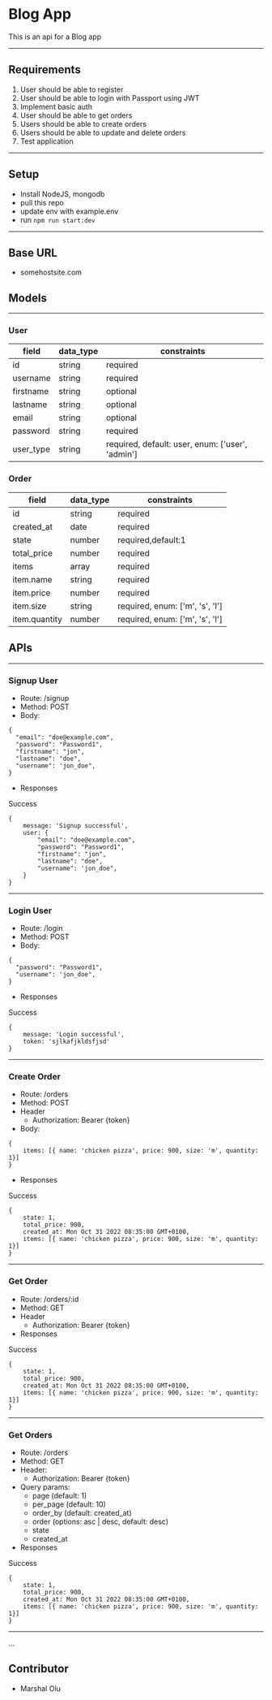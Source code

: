 # Blog App
This is an api for a Blog app

---

## Requirements
1. User should be able to register 
2. User should be able to login with Passport using JWT
3. Implement basic auth
4. User should be able to get orders
5. Users should be able to create orders
6. Users should be able to update and delete orders
7. Test application
---
## Setup
- Install NodeJS, mongodb
- pull this repo
- update env with example.env
- run `npm run start:dev`

---
## Base URL
- somehostsite.com


## Models
---

### User
| field  |  data_type | constraints  |
|---|---|---|
|  id |  string |  required |
|  username |  string |  required |
|  firstname | string  |  optional|
|  lastname  |  string |  optional  |
|  email     | string  |  optional |
|  password |   string |  required  |
|  user_type |  string |  required, default: user, enum: ['user', 'admin'] |


### Order
| field  |  data_type | constraints  |
|---|---|---|
|  id |  string |  required |
|  created_at |  date |  required |
|  state | number  |  required,default:1|
|  total_price  |  number |  required  |
|  items     | array  |  required |
|  item.name |   string |  required  |
|  item.price |  number |  required |
|  item.size |  string |  required, enum: ['m', 's', 'l'] |
|  item.quantity |  number |  required, enum: ['m', 's', 'l'] |



## APIs
---

### Signup User

- Route: /signup
- Method: POST
- Body: 
```
{
  "email": "doe@example.com",
  "password": "Password1",
  "firstname": "jon",
  "lastname": "doe",
  "username": 'jon_doe",
}
```

- Responses

Success
```
{
    message: 'Signup successful',
    user: {
        "email": "doe@example.com",
        "password": "Password1",
        "firstname": "jon",
        "lastname": "doe",
        "username": 'jon_doe",
    }
}
```
---
### Login User

- Route: /login
- Method: POST
- Body: 
```
{
  "password": "Password1",
  "username": 'jon_doe",
}
```

- Responses

Success
```
{
    message: 'Login successful',
    token: 'sjlkafjkldsfjsd'
}
```

---
### Create Order

- Route: /orders
- Method: POST
- Header
    - Authorization: Bearer {token}
- Body: 
```
{
    items: [{ name: 'chicken pizza', price: 900, size: 'm', quantity: 1}]
}
```

- Responses

Success
```
{
    state: 1,
    total_price: 900,
    created_at: Mon Oct 31 2022 08:35:00 GMT+0100,
    items: [{ name: 'chicken pizza', price: 900, size: 'm', quantity: 1}]
}
```
---
### Get Order

- Route: /orders/:id
- Method: GET
- Header
    - Authorization: Bearer {token}
- Responses

Success
```
{
    state: 1,
    total_price: 900,
    created_at: Mon Oct 31 2022 08:35:00 GMT+0100,
    items: [{ name: 'chicken pizza', price: 900, size: 'm', quantity: 1}]
}
```
---

### Get Orders

- Route: /orders
- Method: GET
- Header:
    - Authorization: Bearer {token}
- Query params: 
    - page (default: 1)
    - per_page (default: 10)
    - order_by (default: created_at)
    - order (options: asc | desc, default: desc)
    - state
    - created_at
- Responses

Success
```
{
    state: 1,
    total_price: 900,
    created_at: Mon Oct 31 2022 08:35:00 GMT+0100,
    items: [{ name: 'chicken pizza', price: 900, size: 'm', quantity: 1}]
}
```
---

...

## Contributor
- Marshal Olu